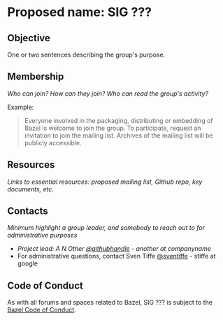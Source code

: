 # Proposed name: SIG ???

## Objective

One or two sentences describing the group's purpose.

## Membership

*Who can join? How can they join? Who can read the group's activity?*

Example:

> Everyone involved in the packaging, distributing or embedding of Bazel is
> welcome to join the group. To participate, request an invitation to join the
> mailing list. Archives of the mailing list will be publicly accessible.

## Resources

*Links to essential resources: proposed mailing list, Github repo, key documents, etc.*

## Contacts

*Minimum highlight a group leader, and somebody to reach out to for
administrative purposes*

* *Project lead: A N Other [@githubhandle](https://github.com/githubhandle) -
  another at companyname*
* For administrative questions, contact Sven Tiffe
  [@sventiffe](https://github.com/sventiffe) - stiffe at google

## Code of Conduct

As with all forums and spaces related to Bazel, SIG ??? is subject to
the [Bazel Code of
Conduct](https://github.com/bazelbuild/bazel/blob/HEAD/CODE_OF_CONDUCT.md).

